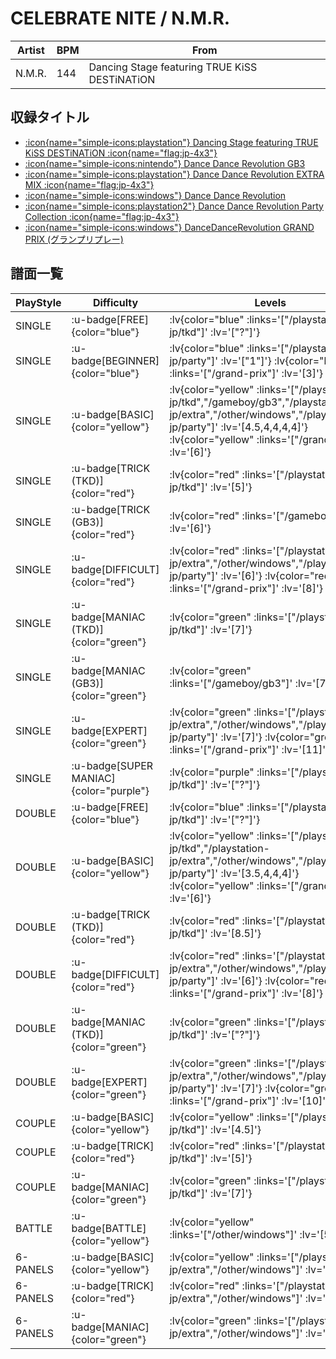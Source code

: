 # CELEBRATE NITE / N.M.R.

|Artist|BPM|From|
|------|---|----|
|N.M.R.|144|Dancing Stage featuring TRUE KiSS DESTiNATiON|

## 収録タイトル

- [ :icon{name="simple-icons:playstation"} Dancing Stage featuring TRUE KiSS DESTiNATiON :icon{name="flag:jp-4x3"} ](/playstation-jp/tkd)
- [ :icon{name="simple-icons:nintendo"} Dance Dance Revolution GB3](/gameboy/gb3)
- [ :icon{name="simple-icons:playstation"} Dance Dance Revolution EXTRA MIX :icon{name="flag:jp-4x3"} ](/playstation-jp/extra)
- [ :icon{name="simple-icons:windows"} Dance Dance Revolution](/other/windows)
- [ :icon{name="simple-icons:playstation2"} Dance Dance Revolution Party Collection :icon{name="flag:jp-4x3"} ](/playstation2-jp/party)
- [ :icon{name="simple-icons:windows"} DanceDanceRevolution GRAND PRIX (グランプリプレー)](/grand-prix)

## 譜面一覧

|PlayStyle|Difficulty|Levels|Notes|Movie|
|---------|----------|------|-----|-----|
|SINGLE| :u-badge[FREE]{color="blue"} | :lv{color="blue" :links='["/playstation-jp/tkd"]' :lv='["?"]'} |81/0||
|SINGLE| :u-badge[BEGINNER]{color="blue"} | :lv{color="blue" :links='["/playstation2-jp/party"]' :lv='["1"]'} :lv{color="blue" :links='["/grand-prix"]' :lv='[3]'} |92/0||
|SINGLE| :u-badge[BASIC]{color="yellow"} | :lv{color="yellow" :links='["/playstation-jp/tkd","/gameboy/gb3","/playstation-jp/extra","/other/windows","/playstation2-jp/party"]' :lv='[4.5,4,4,4,4]'}  :lv{color="yellow" :links='["/grand-prix"]' :lv='[6]'} |171/0||
|SINGLE| :u-badge[TRICK (TKD)]{color="red"} | :lv{color="red" :links='["/playstation-jp/tkd"]' :lv='[5]'} |198/0||
|SINGLE| :u-badge[TRICK (GB3)]{color="red"} | :lv{color="red" :links='["/gameboy/gb3"]' :lv='[6]'} |156/0||
|SINGLE| :u-badge[DIFFICULT]{color="red"} | :lv{color="red" :links='["/playstation-jp/extra","/other/windows","/playstation2-jp/party"]' :lv='[6]'}  :lv{color="red" :links='["/grand-prix"]' :lv='[8]'} |198/0||
|SINGLE| :u-badge[MANIAC (TKD)]{color="green"} | :lv{color="green" :links='["/playstation-jp/tkd"]' :lv='[7]'} |233/0||
|SINGLE| :u-badge[MANIAC (GB3)]{color="green"} | :lv{color="green" :links='["/gameboy/gb3"]' :lv='[7]'} |242/0||
|SINGLE| :u-badge[EXPERT]{color="green"} | :lv{color="green" :links='["/playstation-jp/extra","/other/windows","/playstation2-jp/party"]' :lv='[7]'}  :lv{color="green" :links='["/grand-prix"]' :lv='[11]'} |277/0||
|SINGLE| :u-badge[SUPER MANIAC]{color="purple"} | :lv{color="purple" :links='["/playstation-jp/tkd"]' :lv='["?"]'} |278/0||
|DOUBLE| :u-badge[FREE]{color="blue"} | :lv{color="blue" :links='["/playstation-jp/tkd"]' :lv='["?"]'} |76/0||
|DOUBLE| :u-badge[BASIC]{color="yellow"} | :lv{color="yellow" :links='["/playstation-jp/tkd","/playstation-jp/extra","/other/windows","/playstation2-jp/party"]' :lv='[3.5,4,4,4]'}  :lv{color="yellow" :links='["/grand-prix"]' :lv='[6]'} |178/0||
|DOUBLE| :u-badge[TRICK (TKD)]{color="red"} | :lv{color="red" :links='["/playstation-jp/tkd"]' :lv='[8.5]'} |189/0||
|DOUBLE| :u-badge[DIFFICULT]{color="red"} | :lv{color="red" :links='["/playstation-jp/extra","/other/windows","/playstation2-jp/party"]' :lv='[6]'}  :lv{color="red" :links='["/grand-prix"]' :lv='[8]'} |208/0||
|DOUBLE| :u-badge[MANIAC (TKD)]{color="green"} | :lv{color="green" :links='["/playstation-jp/tkd"]' :lv='["?"]'} |233/0||
|DOUBLE| :u-badge[EXPERT]{color="green"} | :lv{color="green" :links='["/playstation-jp/extra","/other/windows","/playstation2-jp/party"]' :lv='[7]'}  :lv{color="green" :links='["/grand-prix"]' :lv='[10]'} |238/0||
|COUPLE| :u-badge[BASIC]{color="yellow"} | :lv{color="yellow" :links='["/playstation-jp/tkd"]' :lv='[4.5]'} |171/0||
|COUPLE| :u-badge[TRICK]{color="red"} | :lv{color="red" :links='["/playstation-jp/tkd"]' :lv='[5]'} |||
|COUPLE| :u-badge[MANIAC]{color="green"} | :lv{color="green" :links='["/playstation-jp/tkd"]' :lv='[7]'} |||
|BATTLE| :u-badge[BATTLE]{color="yellow"} | :lv{color="yellow" :links='["/other/windows"]' :lv='[5]'} |||
|6-PANELS| :u-badge[BASIC]{color="yellow"} | :lv{color="yellow" :links='["/playstation-jp/extra","/other/windows"]' :lv='[4,3]'} |172/0||
|6-PANELS| :u-badge[TRICK]{color="red"} | :lv{color="red" :links='["/playstation-jp/extra","/other/windows"]' :lv='[6]'} |196/0||
|6-PANELS| :u-badge[MANIAC]{color="green"} | :lv{color="green" :links='["/playstation-jp/extra","/other/windows"]' :lv='[8,7]'} |278/0||
